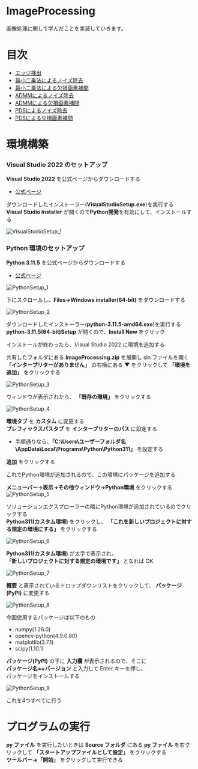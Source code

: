 # ImageProcessing

画像処理に関して学んだことを実装していきます。

# 目次
- [エッジ検出](Documentation/EdgeFilter.md)
- [最小二乗法によるノイズ除去](Documentation/LSM_Denoising.md)
- [最小二乗法による欠損画素補間](Documentation/LSM_MissingPixelInterpolation.md)
- [ADMMによるノイズ除去](Documentation/ADMM_Denoising.md)
- [ADMMによる欠損画素補間](Documentation/ADMM_MissingPixelInterpolation.md)
- [PDSによるノイズ除去](Documentation/PDS_Denoising.md)
- [PDSによる欠損画素補間](Documentation/PDS_MissingPixelInterpolation.md)

# 環境構築
### Visual Studio 2022 のセットアップ
**Visual Studio 2022** を公式ページからダウンロードする
- [公式ページ](https://visualstudio.microsoft.com/ja/)  

ダウンロードしたインストーラー(**VisualStudioSetup.exe**)を実行する  
**Visual Studio Installer** が開くので**Python開発**を有効にして、インストールする  

![VisualStudioSetup_1](Documentation/Images/visualstudiosetup_1.png)

### Python 環境のセットアップ
**Python 3.11.5** を公式ページからダウンロードする
- [公式ページ](https://www.python.org/downloads/release/python-3115/)  

![PythonSetup_1](Documentation/Images/PythonSetup_1.png)

下にスクロールし、**Files->Windows installer(64-bit)** をダウンロードする

![PythonSetup_2](Documentation/Images/PythonSetup_2.png)

ダウンロードしたインストーラー(**python-3.11.5-amd64.exe**)を実行する  
**python-3.11.5(64-bit)Setup** が開くので、**Install Now** をクリック  

インストールが終わったら、Visual Studio 2022 に環境を追加する 

共有したフォルダにある **ImageProcessing.zip** を展開し sln ファイルを開く  
**「インタープリターがありません」** の右横にある **▼** をクリックして **「環境を追加」** をクリックする

![PythonSetup_3](Documentation/Images/PythonSetup_3.png)

ウィンドウが表示されたら、 **「既存の環境」** をクリックする  

![PythonSetup_4](Documentation/Images/PythonSetup_4.png)

**環境タブ** を **カスタム** に変更する  
**プレフィックスパスタブ** を **インタープリターのパス** に設定する  
- 手順通りなら、**「C:\Users\ユーザーフォルダ名\AppData\Local\Programs\Python\Python311」** を設定する  

**追加** をクリックする  

これでPython環境が追加されるので、この環境にパッケージを追加する

**メニューバー→表示→その他ウィンドウ→Python環境** をクリックする
![PythonSetup_5](Documentation/Images/PythonSetup_5.png)

ソリューションエクスプローラーの隣にPython環境が追加されているのでクリックする  
**Python311(カスタム環境)** をクリックし、 **「これを新しいプロジェクトに対する規定の環境にする」** をクリックする  

![PythonSetup_6](Documentation/Images/PythonSetup_6.png)

**Python311(カスタム環境)** が太字で表示され、  
**「新しいプロジェクトに対する規定の環境です」** となれば OK  

![PythonSetup_7](Documentation/Images/PythonSetup_7.png)

**概要** と表示されているドロップダウンリストをクリックして、
**パッケージ(PyPI)** に変更する

![PythonSetup_8](Documentation/Images/PythonSetup_8.png)

今回使用するパッケージは以下のもの
- numpy(1.26.0)
- opencv-python(4.9.0.80)
- matplotlib(3.7.1)
- scipy(1.10.1)

**パッケージ(PyPI)** の下に **入力欄** が表示されるので、そこに  
**パッケージ名==バージョン** と入力して Enter キーを押し、  
パッケージをインストールする

![PythonSetup_9](Documentation/Images/PythonSetup_9.png)

これを4つすべてに行う

# プログラムの実行
**py ファイル** を実行したいときは **Source フォルダ** にある **py ファイル** を右クリックして **「スタートアップファイルとして設定」** をクリックする  
**ツールバー→「開始」** をクリックして実行できる